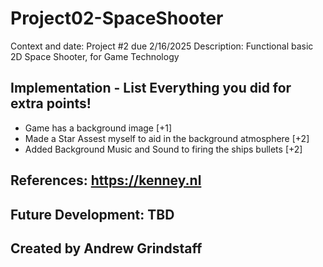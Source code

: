 # Project02-SpaceShooter
Context and date: Project #2 due 2/16/2025
Description: Functional basic 2D Space Shooter, for Game Technology
## Implementation - List Everything you did for extra points!
- Game has a background image [+1]
- Made a Star Assest myself to aid in the background atmosphere [+2]
- Added Background Music and Sound to firing the ships bullets [+2]
## References: https://kenney.nl
## Future Development: TBD
## Created by Andrew Grindstaff
